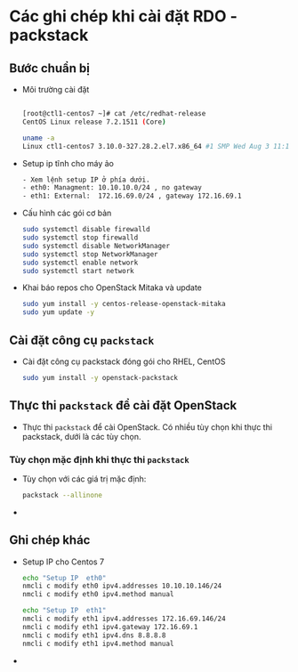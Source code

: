 # Các ghi chép khi cài đặt RDO - packstack

## Bước chuẩn bị

- Môi trường cài đặt

    ```sh

    [root@ctl1-centos7 ~]# cat /etc/redhat-release
    CentOS Linux release 7.2.1511 (Core)

    uname -a
    Linux ctl1-centos7 3.10.0-327.28.2.el7.x86_64 #1 SMP Wed Aug 3 11:11:39 UTC 2016 x86_64 x86_64 x86_64 GNU/Linux
    ```


- Setup ip tĩnh cho máy ảo

    ```sh
    - Xem lệnh setup IP ở phía dưới.
    - eth0: Managment: 10.10.10.0/24 , no gateway
    - eth1: External:  172.16.69.0/24 , gateway 172.16.69.1
    ```

- Cấu hình các gói cơ bản

    ```sh
    sudo systemctl disable firewalld
    sudo systemctl stop firewalld
    sudo systemctl disable NetworkManager
    sudo systemctl stop NetworkManager
    sudo systemctl enable network
    sudo systemctl start network
    ```

- Khai báo repos cho OpenStack Mitaka và update

    ```sh
    sudo yum install -y centos-release-openstack-mitaka
    sudo yum update -y
    ```
## Cài đặt công cụ `packstack`

- Cài đặt công cụ packstack đóng gói cho RHEL, CentOS

    ```sh
    sudo yum install -y openstack-packstack
    ```

## Thực thi `packstack` để cài đặt OpenStack

- Thực thi `packstack` để cài OpenStack. Có nhiều tùy chọn khi thực thi packstack, dưới là các tùy chọn.

### Tùy chọn mặc định khi thực thi `packstack`

- Tùy chọn với các giá trị mặc định: 

    ```sh
    packstack --allinone
    ```

    
    
- 

## Ghi chép khác
- Setup IP cho Centos 7

    ```sh
    echo "Setup IP  eth0"
    nmcli c modify eth0 ipv4.addresses 10.10.10.146/24
    nmcli c modify eth0 ipv4.method manual

    echo "Setup IP  eth1"
    nmcli c modify eth1 ipv4.addresses 172.16.69.146/24
    nmcli c modify eth1 ipv4.gateway 172.16.69.1
    nmcli c modify eth1 ipv4.dns 8.8.8.8
    nmcli c modify eth1 ipv4.method manual
    ```

- 

